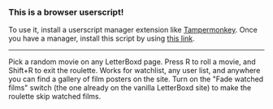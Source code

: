 ### This is a browser userscript!

To use it, install a userscript manager extension like [Tampermonkey](https://www.tampermonkey.net/). Once you have a manager, install this script by using [this link](https://raw.githubusercontent.com/Gatleos/letterboxd-roulette/main/main.user.js).

<hr>

Pick a random movie on any LetterBoxd page. Press R to roll a movie, and Shift+R to exit the roulette. Works for watchlist, any user list, and anywhere you can find a gallery of film posters on the site. Turn on the "Fade watched films" switch (the one already on the vanilla LetterBoxd site) to make the roulette skip watched films.